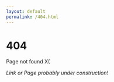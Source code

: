 ```yaml
---
layout: default
permalink: /404.html
---
```


# 404

Page not found X(

_Link or Page probably under construction!_
